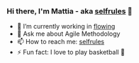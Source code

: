 ### Hi there, I'm Mattia - aka [selfrules] 👋


- 🔭 I’m currently working in [flowing] 
- 💬 Ask me about Agile Methodology
- 📫 How to reach me: [selfrules]
- ⚡ Fun fact: I love to play basketball 🏀



<br />
<br />

[flowing]: https://www.flowing.it/
[selfrules]: https://www.selfrules.org/
